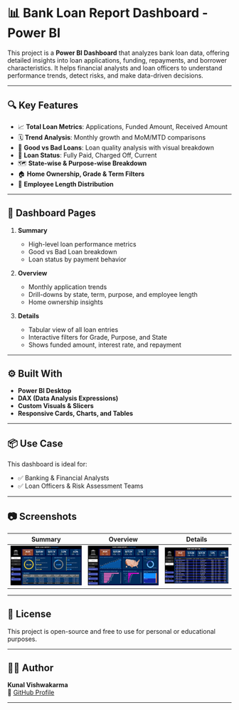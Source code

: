 # 📊 Bank Loan Report Dashboard - Power BI

This project is a **Power BI Dashboard** that analyzes bank loan data, offering detailed insights into loan applications, funding, repayments, and borrower characteristics. It helps financial analysts and loan officers to understand performance trends, detect risks, and make data-driven decisions.

---

## 🔍 Key Features

- 📈 **Total Loan Metrics**: Applications, Funded Amount, Received Amount
- 🗓️ **Trend Analysis**: Monthly growth and MoM/MTD comparisons
- 🧠 **Good vs Bad Loans**: Loan quality analysis with visual breakdown
- 📌 **Loan Status**: Fully Paid, Charged Off, Current
- 🗺️ **State-wise & Purpose-wise Breakdown**
- 🏠 **Home Ownership, Grade & Term Filters**
- 👤 **Employee Length Distribution**

---

## 📁 Dashboard Pages

1. **Summary**  
   - High-level loan performance metrics  
   - Good vs Bad Loan breakdown  
   - Loan status by payment behavior  

2. **Overview**  
   - Monthly application trends  
   - Drill-downs by state, term, purpose, and employee length  
   - Home ownership insights  

3. **Details**  
   - Tabular view of all loan entries  
   - Interactive filters for Grade, Purpose, and State  
   - Shows funded amount, interest rate, and repayment  

---

## ⚙️ Built With

- **Power BI Desktop**
- **DAX (Data Analysis Expressions)**
- **Custom Visuals & Slicers**
- **Responsive Cards, Charts, and Tables**

---

## 📦 Use Case

This dashboard is ideal for:
- ✅ Banking & Financial Analysts  
- ✅ Loan Officers & Risk Assessment Teams  

---

## 📷 Screenshots

| Summary | Overview | Details |
|--------|----------|---------|
| ![Summary](images/summary.png) | ![Overview](images/overview.png) | ![Details](images/details.png) |

---

## 📄 License

This project is open-source and free to use for personal or educational purposes.

---

## 👨‍💻 Author

**Kunal Vishwakarma**  
🔗 [GitHub Profile](https://github.com/KunalVishwakarma55)

---


